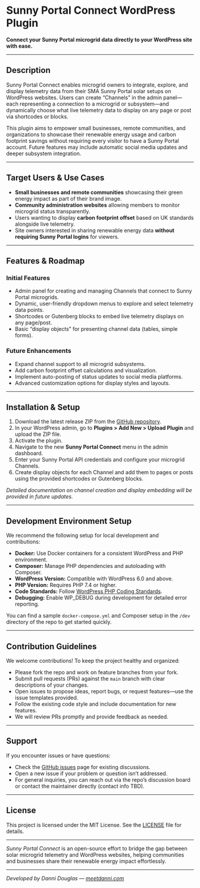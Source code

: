# Sunny Portal Connect WordPress Plugin

**Connect your Sunny Portal microgrid data directly to your WordPress site with ease.**

---

## Description

Sunny Portal Connect enables microgrid owners to integrate, explore, and display telemetry data from their SMA Sunny Portal solar setups on WordPress websites. Users can create “Channels” in the admin panel—each representing a connection to a microgrid or subsystem—and dynamically choose what live telemetry data to display on any page or post via shortcodes or blocks.

This plugin aims to empower small businesses, remote communities, and organizations to showcase their renewable energy usage and carbon footprint savings without requiring every visitor to have a Sunny Portal account. Future features may include automatic social media updates and deeper subsystem integration.

---

## Target Users & Use Cases

- **Small businesses and remote communities** showcasing their green energy impact as part of their brand image.  
- **Community administration websites** allowing members to monitor microgrid status transparently.  
- Users wanting to display **carbon footprint offset** based on UK standards alongside live telemetry.  
- Site owners interested in sharing renewable energy data **without requiring Sunny Portal logins** for viewers.

---

## Features & Roadmap

### Initial Features
- Admin panel for creating and managing Channels that connect to Sunny Portal microgrids.
- Dynamic, user-friendly dropdown menus to explore and select telemetry data points.
- Shortcodes or Gutenberg blocks to embed live telemetry displays on any page/post.
- Basic “display objects” for presenting channel data (tables, simple forms).

### Future Enhancements
- Expand channel support to all microgrid subsystems.
- Add carbon footprint offset calculations and visualization.
- Implement auto-posting of status updates to social media platforms.
- Advanced customization options for display styles and layouts.

---

## Installation & Setup

1. Download the latest release ZIP from the [GitHub repository](https://github.com/yourusername/sp-connect).  
2. In your WordPress admin, go to **Plugins > Add New > Upload Plugin** and upload the ZIP file.  
3. Activate the plugin.  
4. Navigate to the new **Sunny Portal Connect** menu in the admin dashboard.  
5. Enter your Sunny Portal API credentials and configure your microgrid Channels.  
6. Create display objects for each Channel and add them to pages or posts using the provided shortcodes or Gutenberg blocks.  

*Detailed documentation on channel creation and display embedding will be provided in future updates.*

---

## Development Environment Setup

We recommend the following setup for local development and contributions:

- **Docker:** Use Docker containers for a consistent WordPress and PHP environment.  
- **Composer:** Manage PHP dependencies and autoloading with Composer.  
- **WordPress Version:** Compatible with WordPress 6.0 and above.  
- **PHP Version:** Requires PHP 7.4 or higher.  
- **Code Standards:** Follow [WordPress PHP Coding Standards](https://developer.wordpress.org/coding-standards/wordpress-coding-standards/php/).  
- **Debugging:** Enable WP_DEBUG during development for detailed error reporting.  

You can find a sample `docker-compose.yml` and Composer setup in the `/dev` directory of the repo to get started quickly.

---

## Contribution Guidelines

We welcome contributions! To keep the project healthy and organized:

- Please fork the repo and work on feature branches from your fork.  
- Submit pull requests (PRs) against the `main` branch with clear descriptions of your changes.  
- Open issues to propose ideas, report bugs, or request features—use the issue templates provided.  
- Follow the existing code style and include documentation for new features.  
- We will review PRs promptly and provide feedback as needed.  

---

## Support

If you encounter issues or have questions:

- Check the [GitHub issues](https://github.com/yourusername/sp-connect/issues) page for existing discussions.  
- Open a new issue if your problem or question isn’t addressed.  
- For general inquiries, you can reach out via the repo’s discussion board or contact the maintainer directly (contact info TBD).

---

## License

This project is licensed under the MIT License. See the [LICENSE](LICENSE) file for details.

---

*Sunny Portal Connect* is an open-source effort to bridge the gap between solar microgrid telemetry and WordPress websites, helping communities and businesses share their renewable energy impact effortlessly.

---

*Developed by Danni Douglas — [meetdanni.com](https://meetdanni.com)*
